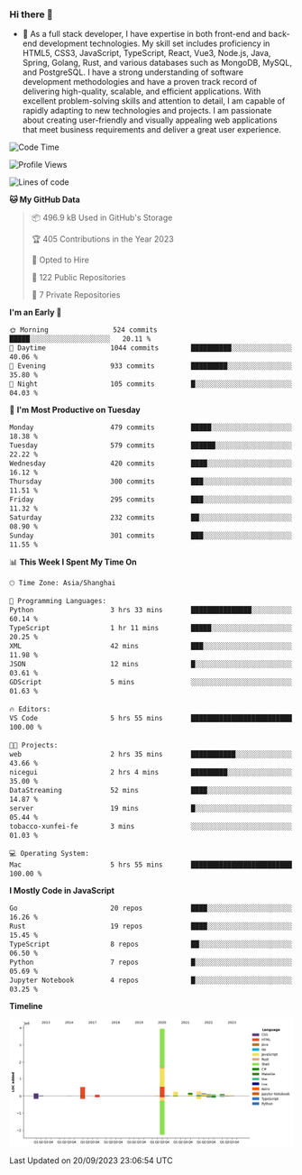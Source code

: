 ### Hi there 👋

- 🌱 As a full stack developer, I have expertise in both front-end and back-end development technologies. My skill set includes proficiency in HTML5, CSS3, JavaScript, TypeScript, React, Vue3, Node.js, Java, Spring, Golang, Rust, and various databases such as MongoDB, MySQL, and PostgreSQL. I have a strong understanding of software development methodologies and have a proven track record of delivering high-quality, scalable, and efficient applications. With excellent problem-solving skills and attention to detail, I am capable of rapidly adapting to new technologies and projects. I am passionate about creating user-friendly and visually appealing web applications that meet business requirements and deliver a great user experience.

<!--START_SECTION:waka-->
![Code Time](http://img.shields.io/badge/Code%20Time-1%2C147%20hrs%2039%20mins-blue)

![Profile Views](http://img.shields.io/badge/Profile%20Views-4-blue)

![Lines of code](https://img.shields.io/badge/From%20Hello%20World%20I%27ve%20Written-6.0%20million%20lines%20of%20code-blue)

**🐱 My GitHub Data** 

> 📦 496.9 kB Used in GitHub's Storage 
 > 
> 🏆 405 Contributions in the Year 2023
 > 
> 💼 Opted to Hire
 > 
> 📜 122 Public Repositories 
 > 
> 🔑 7 Private Repositories 
 > 
**I'm an Early 🐤** 

```text
🌞 Morning                524 commits         █████░░░░░░░░░░░░░░░░░░░░   20.11 % 
🌆 Daytime                1044 commits        ██████████░░░░░░░░░░░░░░░   40.06 % 
🌃 Evening                933 commits         █████████░░░░░░░░░░░░░░░░   35.80 % 
🌙 Night                  105 commits         █░░░░░░░░░░░░░░░░░░░░░░░░   04.03 % 
```
📅 **I'm Most Productive on Tuesday** 

```text
Monday                   479 commits         █████░░░░░░░░░░░░░░░░░░░░   18.38 % 
Tuesday                  579 commits         ██████░░░░░░░░░░░░░░░░░░░   22.22 % 
Wednesday                420 commits         ████░░░░░░░░░░░░░░░░░░░░░   16.12 % 
Thursday                 300 commits         ███░░░░░░░░░░░░░░░░░░░░░░   11.51 % 
Friday                   295 commits         ███░░░░░░░░░░░░░░░░░░░░░░   11.32 % 
Saturday                 232 commits         ██░░░░░░░░░░░░░░░░░░░░░░░   08.90 % 
Sunday                   301 commits         ███░░░░░░░░░░░░░░░░░░░░░░   11.55 % 
```


📊 **This Week I Spent My Time On** 

```text
🕑︎ Time Zone: Asia/Shanghai

💬 Programming Languages: 
Python                   3 hrs 33 mins       ███████████████░░░░░░░░░░   60.14 % 
TypeScript               1 hr 11 mins        █████░░░░░░░░░░░░░░░░░░░░   20.25 % 
XML                      42 mins             ███░░░░░░░░░░░░░░░░░░░░░░   11.98 % 
JSON                     12 mins             █░░░░░░░░░░░░░░░░░░░░░░░░   03.61 % 
GDScript                 5 mins              ░░░░░░░░░░░░░░░░░░░░░░░░░   01.63 % 

🔥 Editors: 
VS Code                  5 hrs 55 mins       █████████████████████████   100.00 % 

🐱‍💻 Projects: 
web                      2 hrs 35 mins       ███████████░░░░░░░░░░░░░░   43.66 % 
nicegui                  2 hrs 4 mins        █████████░░░░░░░░░░░░░░░░   35.00 % 
DataStreaming            52 mins             ████░░░░░░░░░░░░░░░░░░░░░   14.87 % 
server                   19 mins             █░░░░░░░░░░░░░░░░░░░░░░░░   05.44 % 
tobacco-xunfei-fe        3 mins              ░░░░░░░░░░░░░░░░░░░░░░░░░   01.03 % 

💻 Operating System: 
Mac                      5 hrs 55 mins       █████████████████████████   100.00 % 
```

**I Mostly Code in JavaScript** 

```text
Go                       20 repos            ████░░░░░░░░░░░░░░░░░░░░░   16.26 % 
Rust                     19 repos            ████░░░░░░░░░░░░░░░░░░░░░   15.45 % 
TypeScript               8 repos             ██░░░░░░░░░░░░░░░░░░░░░░░   06.50 % 
Python                   7 repos             █░░░░░░░░░░░░░░░░░░░░░░░░   05.69 % 
Jupyter Notebook         4 repos             █░░░░░░░░░░░░░░░░░░░░░░░░   03.25 % 
```



**Timeline**

![Lines of Code chart](https://raw.githubusercontent.com/elton/elton/main/assets/bar_graph.png)


 Last Updated on 20/09/2023 23:06:54 UTC
<!--END_SECTION:waka-->

<!--
**elton/elton** is a ✨ _special_ ✨ repository because its `README.md` (this file) appears on your GitHub profile.

Here are some ideas to get you started:

- 🔭 I’m currently working on ...
- 🌱 I’m currently learning ...
- 👯 I’m looking to collaborate on ...
- 🤔 I’m looking for help with ...
- 💬 Ask me about ...
- 📫 How to reach me: ...
- 😄 Pronouns: ...
- ⚡ Fun fact: ...
-->
